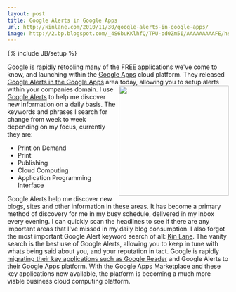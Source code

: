 ```yaml
---
layout: post
title: Google Alerts in Google Apps
url: http://kinlane.com/2010/11/30/google-alerts-in-google-apps/
image: http://2.bp.blogspot.com/_4S6buKKlhfQ/TPU-od0Zm5I/AAAAAAAAAFE/hsE-VYcv_HI/app_sphere_alerts.png
---
```

{% include JB/setup %}
<p>
     Google is rapidly retooling many of the FREE applications we've come to know, and launching within the <a href="http://www.google.com/a/" target="_blank">Google Apps</a> cloud platform. They released <a href="http://googleenterprise.blogspot.com/2010/11/now-available-with-google-apps-google_30.html" target="_blank">Google Alerts in the Google Apps</a> area today, allowing you to setup alerts within your companies domain. <img src="http://2.bp.blogspot.com/_4S6buKKlhfQ/TPU-od0Zm5I/AAAAAAAAAFE/hsE-VYcv_HI/app_sphere_alerts.png" alt="" width="250" align="right" /> I use <a href="http://www.google.com/alerts" target="_blank">Google Alerts</a> to help me discover new information on a daily basis. The keywords and phrases I search for change from week to week depending on my focus, currently they are:
</p>
<ul class="mainlist">
     <li>Print on Demand
     </li>
     <li>Print
     </li>
     <li>Publishing
     </li>
     <li>Cloud Computing
     </li>
     <li>Application Programming Interface
     </li>
</ul>
<p>
     Google Alerts help me discover new blogs, sites and other information in these areas. It has become a primary method of discovery for me in my busy schedule, delivered in my inbox every evening. I can quickly scan the headlines to see if there are any important areas that I've missed in my daily blog consumption. I also forgot the most important Google Alert keyword search of all: <a href="http://www.kinlane.com" target="_blank">Kin Lane</a>. The vanity search is the best use of Google Alerts, allowing you to keep in tune with whats being said about you, and your reputation in tact. Google is rapidly <a href="http://www.kinlane.com/2010/11/google-reader-in-my-google-apps/" target="_blank">migrating their key applications such as Google Reader</a> and Google Alerts to their Google Apps platform. With the Google Apps Marketplace and these key applications now available, the platform is becoming a much more viable business cloud computing platform.
</p>